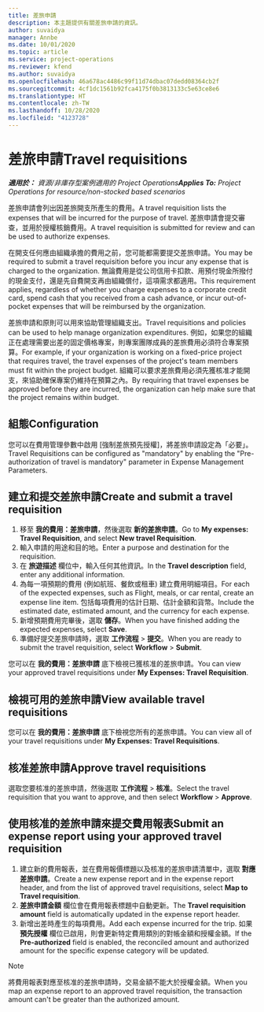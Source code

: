 ```yaml
---
title: 差旅申請
description: 本主題提供有關差旅申請的資訊。
author: suvaidya
manager: Annbe
ms.date: 10/01/2020
ms.topic: article
ms.service: project-operations
ms.reviewer: kfend
ms.author: suvaidya
ms.openlocfilehash: 46a678ac4486c99f11d74dbac07dedd08364cb2f
ms.sourcegitcommit: 4cf1dc1561b92fca4175f0b3813133c5e63ce8e6
ms.translationtype: HT
ms.contentlocale: zh-TW
ms.lasthandoff: 10/28/2020
ms.locfileid: "4123728"
---
```

# <a name="travel-requisitions"></a><span data-ttu-id="78f39-103">差旅申請</span><span class="sxs-lookup"><span data-stu-id="78f39-103">Travel requisitions</span></span>

<span data-ttu-id="78f39-104">_**適用於：** 資源/非庫存型案例適用的 Project Operations_</span><span class="sxs-lookup"><span data-stu-id="78f39-104">_**Applies To:** Project Operations for resource/non-stocked based scenarios_</span></span>

<span data-ttu-id="78f39-105">差旅申請會列出因差旅開支所產生的費用。</span><span class="sxs-lookup"><span data-stu-id="78f39-105">A travel requisition lists the expenses that will be incurred for the purpose of travel.</span></span> <span data-ttu-id="78f39-106">差旅申請會提交審查，並用於授權核銷費用。</span><span class="sxs-lookup"><span data-stu-id="78f39-106">A travel requisition is submitted for review and can be used to authorize expenses.</span></span>

<span data-ttu-id="78f39-107">在開支任何應由組織承擔的費用之前，您可能都需要提交差旅申請。</span><span class="sxs-lookup"><span data-stu-id="78f39-107">You may be required to submit a travel requisition before you incur any expense that is charged to the organization.</span></span> <span data-ttu-id="78f39-108">無論費用是從公司信用卡扣款、用預付現金所撥付的現金支付，還是先自費開支再由組織償付，這項需求都適用。</span><span class="sxs-lookup"><span data-stu-id="78f39-108">This requirement applies, regardless of whether you charge expenses to a corporate credit card, spend cash that you received from a cash advance, or incur out-of-pocket expenses that will be reimbursed by the organization.</span></span>

<span data-ttu-id="78f39-109">差旅申請和原則可以用來協助管理組織支出。</span><span class="sxs-lookup"><span data-stu-id="78f39-109">Travel requisitions and policies can be used to help manage organization expenditures.</span></span> <span data-ttu-id="78f39-110">例如，如果您的組織正在處理需要出差的固定價格專案，則專案團隊成員的差旅費用必須符合專案預算。</span><span class="sxs-lookup"><span data-stu-id="78f39-110">For example, if your organization is working on a fixed-price project that requires travel, the travel expenses of the project's team members must fit within the project budget.</span></span> <span data-ttu-id="78f39-111">組織可以要求差旅費用必須先獲核准才能開支，來協助確保專案仍維持在預算之內。</span><span class="sxs-lookup"><span data-stu-id="78f39-111">By requiring that travel expenses be approved before they are incurred, the organization can help make sure that the project remains within budget.</span></span>

## <a name="configuration"></a><span data-ttu-id="78f39-112">組態</span><span class="sxs-lookup"><span data-stu-id="78f39-112">Configuration</span></span> 

<span data-ttu-id="78f39-113">您可以在費用管理參數中啟用 [強制差旅預先授權]，將差旅申請設定為「必要」。</span><span class="sxs-lookup"><span data-stu-id="78f39-113">Travel Requisitions can be configured as "mandatory" by enabling the "Pre-authorization of travel is mandatory" parameter in Expense Management Parameters.</span></span> 

## <a name="create-and-submit-a-travel-requisition"></a><span data-ttu-id="78f39-114">建立和提交差旅申請</span><span class="sxs-lookup"><span data-stu-id="78f39-114">Create and submit a travel requisition</span></span>

1. <span data-ttu-id="78f39-115">移至 **我的費用：差旅申請**，然後選取 **新的差旅申請**。</span><span class="sxs-lookup"><span data-stu-id="78f39-115">Go to **My expenses: Travel Requisition**, and select **New travel Requisition**.</span></span>
2. <span data-ttu-id="78f39-116">輸入申請的用途和目的地。</span><span class="sxs-lookup"><span data-stu-id="78f39-116">Enter a purpose and destination for the requisition.</span></span>
3. <span data-ttu-id="78f39-117">在 **旅遊描述** 欄位中，輸入任何其他資訊。</span><span class="sxs-lookup"><span data-stu-id="78f39-117">In the  **Travel description** field, enter any additional information.</span></span> 
4. <span data-ttu-id="78f39-118">為每一項預期的費用 (例如航班、餐飲或租車) 建立費用明細項目。</span><span class="sxs-lookup"><span data-stu-id="78f39-118">For each of the expected expenses, such as Flight, meals, or car rental, create an expense line item.</span></span> <span data-ttu-id="78f39-119">包括每項費用的估計日期、估計金額和貨幣。</span><span class="sxs-lookup"><span data-stu-id="78f39-119">Include the estimated date, estimated amount, and the currency for each expense.</span></span> 
5. <span data-ttu-id="78f39-120">新增預期費用完畢後，選取 **儲存**。</span><span class="sxs-lookup"><span data-stu-id="78f39-120">When you have finished adding the expected expenses, select **Save**.</span></span>
6. <span data-ttu-id="78f39-121">準備好提交差旅申請時，選取 **工作流程** > **提交**。</span><span class="sxs-lookup"><span data-stu-id="78f39-121">When you are ready to submit the travel requisition, select **Workflow** > **Submit**.</span></span>

<span data-ttu-id="78f39-122">您可以在 **我的費用：差旅申請** 底下檢視已獲核准的差旅申請。</span><span class="sxs-lookup"><span data-stu-id="78f39-122">You can view your approved travel requisitions under **My Expenses: Travel Requisition**.</span></span> 

## <a name="view-available-travel-requisitions"></a><span data-ttu-id="78f39-123">檢視可用的差旅申請</span><span class="sxs-lookup"><span data-stu-id="78f39-123">View available travel requisitions</span></span>

<span data-ttu-id="78f39-124">您可以在 **我的費用：差旅申請** 底下檢視您所有的差旅申請。</span><span class="sxs-lookup"><span data-stu-id="78f39-124">You can view all of your travel requisitions under **My Expenses: Travel Requisitions**.</span></span>

## <a name="approve-travel-requisitions"></a><span data-ttu-id="78f39-125">核准差旅申請</span><span class="sxs-lookup"><span data-stu-id="78f39-125">Approve travel requisitions</span></span>

<span data-ttu-id="78f39-126">選取您要核准的差旅申請，然後選取 **工作流程** > **核准**。</span><span class="sxs-lookup"><span data-stu-id="78f39-126">Select the travel requisition that you want to approve, and then select **Workflow** > **Approve**.</span></span>  

## <a name="submit-an-expense-report-using-your-approved-travel-requisition"></a><span data-ttu-id="78f39-127">使用核准的差旅申請來提交費用報表</span><span class="sxs-lookup"><span data-stu-id="78f39-127">Submit an expense report using your approved travel requisition</span></span>

1. <span data-ttu-id="78f39-128">建立新的費用報表，並在費用報價標題以及核准的差旅申請清單中，選取 **對應差旅申請**。</span><span class="sxs-lookup"><span data-stu-id="78f39-128">Create a new expense report and in the expense report header, and from the list of approved travel requisitions, select **Map to Travel requisition**.</span></span>
2. <span data-ttu-id="78f39-129">**差旅申請金額** 欄位會在費用報表標題中自動更新。</span><span class="sxs-lookup"><span data-stu-id="78f39-129">The **Travel requisition amount** field is automatically updated in the expense report header.</span></span>
3. <span data-ttu-id="78f39-130">新增出差時產生的每項費用。</span><span class="sxs-lookup"><span data-stu-id="78f39-130">Add each expense incurred for the trip.</span></span> <span data-ttu-id="78f39-131">如果 **預先授權** 欄位已啟用，則會更新特定費用類別的對帳金額和授權金額。</span><span class="sxs-lookup"><span data-stu-id="78f39-131">If the **Pre-authorized** field is enabled, the reconciled amount and authorized amount for the specific expense category will be updated.</span></span>

> [!NOTE]
> <span data-ttu-id="78f39-132">將費用報表對應至核准的差旅申請時，交易金額不能大於授權金額。</span><span class="sxs-lookup"><span data-stu-id="78f39-132">When you map an expense report to an approved travel requisition, the transaction amount can't be greater than the authorized amount.</span></span> 
